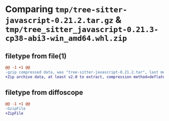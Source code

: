 # Comparing `tmp/tree-sitter-javascript-0.21.2.tar.gz` & `tmp/tree_sitter_javascript-0.21.3-cp38-abi3-win_amd64.whl.zip`

## filetype from file(1)

```diff
@@ -1 +1 @@
-gzip compressed data, was "tree-sitter-javascript-0.21.2.tar", last modified: Mon May  6 04:56:53 2024, max compression
+Zip archive data, at least v2.0 to extract, compression method=deflate
```

## filetype from diffoscope

```diff
@@ -1 +1 @@
-GzipFile
+ZipFile
```

